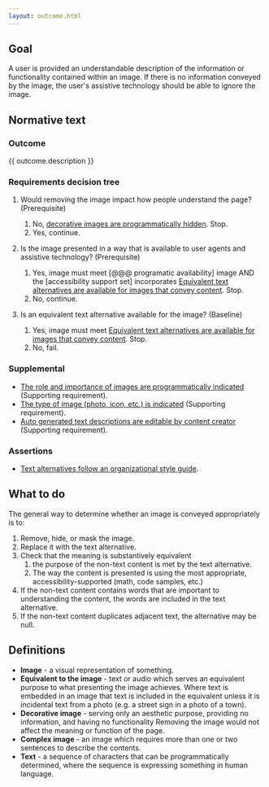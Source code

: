 ```yaml
---
layout: outcome.html
---
```


## Goal

A user is provided  an understandable description of the information or functionality contained within an image.
If there is no information conveyed by the image, the user's assistive technology should be able to ignore the image.

## Normative text

<div class="normative">

### Outcome

  <p>{{ outcome.description }}</p>

<div class="nested">

### Requirements decision tree
1. Would removing the image impact how people understand the page? (Prerequisite)
   1. No, [decorative images are programmatically hidden](methods/decorative-images). Stop.
   2. Yes, continue.

2. Is the image presented in a way that is available to user agents and assistive technology? (Prerequisite)
   1. Yes, image must meet [@@@ programatic availability] image AND the [accessibility support set] incorporates [Equivalent text alternatives are available for images that convey content](methods/equivalent-alternative-text). Stop.
   2. No, continue.

3. Is an equivalent text alternative available for the image? (Baseline)
   1. Yes, image must meet [Equivalent text alternatives are available for images that convey content](methods/equivalent-alternative-text). Stop.
   2. No, fail.

</div>

### Supplemental

- [The role and importance of images are programmatically indicated](methods/role-of-images) (Supporting requirement).
- [The type of image (photo, icon, etc.) is indicated](methods/type-of-image)  (Supporting requirement).
- [Auto generated text descriptions are editable by content creator](methods/editable-alt-text)  (Supporting requirement).

### Assertions

- [Text alternatives follow an organizational style guide](methods/text-alt-styleguide).

</div>

## What to do

<div class="nested">

The general way to determine whether an image is conveyed appropriately is to:

1. Remove, hide, or mask the image.
2. Replace it with the text alternative.
3. Check that the meaning is substantively equivalent 
    1. the purpose of the non-text content is met by the text alternative.
    2. The way the content is presented is using the most appropriate, accessibility-supported  (math, code samples, etc.)
4. If the non-text content contains words that are important to understanding the content, the words are included in the text alternative.
5. If the non-text content duplicates adjacent text, the alternative may be null.

</div>

## Definitions

* **Image** - a visual representation of something.
* **Equivalent to the image** - text or audio which serves an equivalent purpose to what presenting the image achieves. Where text is embedded in an image that text is included in the equivalent unless it is incidental text from a photo (e.g. a street sign in a photo of a town). 
* **Decorative image** - serving only an aesthetic purpose, providing no information, and having no functionality Removing the image would not affect the meaning or function of the page.
* **Complex image** - an image which requires more than one or two sentences to describe the contents.
* **Text** - a sequence of characters that can be programmatically determined, where the sequence is expressing something in human language.